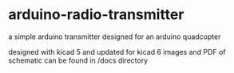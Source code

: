 # arduino-radio-transmitter
a simple arduino transmitter designed for an arduino quadcopter

designed with kicad 5 and updated for kicad 6
images and PDF of schematic can be found in /docs directory
